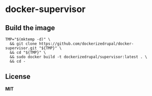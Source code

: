 # docker-supervisor

## Build the image

    TMP="$(mktemp -d)" \
      && git clone https://github.com/dockerizedrupal/docker-supervisor.git "${TMP}" \
      && cd "${TMP}" \
      && sudo docker build -t dockerizedrupal/supervisor:latest . \
      && cd -

## License

**MIT**
